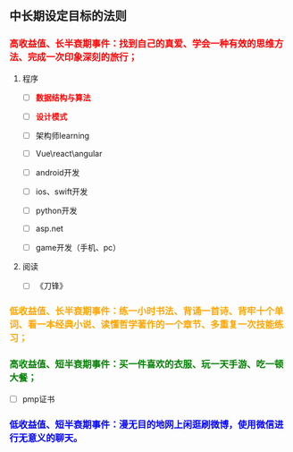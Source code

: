 ## 中长期设定目标的法则

### <span style="color:red">高收益值、长半衰期事件：找到自己的真爱、学会一种有效的思维方法、完成一次印象深刻的旅行；</span>
1. 程序
   - [ ] <span style="color:red">**数据结构与算法**</span>

   - [ ] <span style="color:red">**设计模式**</span>

   - [ ] 架构师learning

   - [ ] Vue\react\angular

   - [ ] android开发

   - [ ] ios、swift开发

   - [ ] python开发

   - [ ] asp.net

   - [ ] game开发（手机、pc）


2. 阅读
   - [ ] 《刀锋》

  

### <span style="color:orange">低收益值、长半衰期事件：练一小时书法、背诵一首诗、背牢十个单词、看一本经典小说、读懂哲学著作的一个章节、多重复一次技能练习；</span>

### <span style="color:green">高收益值、短半衰期事件：买一件喜欢的衣服、玩一天手游、吃一顿大餐；</span>

- [ ] pmp证书

### <span style="color:blue">低收益值、短半衰期事件：漫无目的地网上闲逛刷微博，使用微信进行无意义的聊天。</span>



